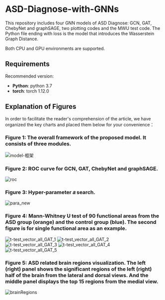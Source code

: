 # ASD-Diagnose-with-GNNs

This repository includes four GNN models of ASD Diagnose: GCN, GAT, ChebyNet and graphSAGE, two plotting codes and the MWU test code. The Python file ending with loss is the model that introduces the Wasserstein Graph Distance.

Both CPU and GPU environments are supported.

## Requirements

Recommended version:

* **Python**: python 3.7 
* **torch**: torch 1.12.0

## Explanation of Figures

In order to facilitate the reader's comprehension of the article, we have organized the key charts and placed them below for your convenience：
### Figure 1: The overall framework of the proposed model. It consists of three modules.
![model-框架](https://github.com/lobster2023/ASD-Diagnose-with-GNNs/assets/133120607/d5a4ab48-09cd-4853-86af-54d3f914b32b)

### Figure 2: ROC curve for GCN, GAT, ChebyNet and graphSAGE.
![roc](https://github.com/lobster2023/ASD-Diagnose-with-GNNs/assets/133120607/64e3e045-aac1-4c79-8c84-4e81d8cb8525)

### Figure 3: Hyper-parameter 𝑎 search.
![para_new](https://github.com/lobster2023/ASD-Diagnose-with-GNNs/assets/133120607/1f77c961-7553-4d4d-a2fc-d6ddf27f6605)

### Figure 4: Mann-Whitney U test of 90 functional areas from the ASD group (orange) and the control group (blue). The second figure is for single functional area as an example. 
![t-test_vector_all_GAT_1](https://github.com/lobster2023/ASD-Diagnose-with-GNNs/assets/133120607/2e364177-6ef7-46d6-bfa3-5763cd02d7dd)
![t-test_vector_all_GAT_2](https://github.com/lobster2023/ASD-Diagnose-with-GNNs/assets/133120607/d5b15c0b-3ef2-4c7f-8877-5ccb7181ae8d)
![t-test_vector_all_GAT_3](https://github.com/lobster2023/ASD-Diagnose-with-GNNs/assets/133120607/d1a3b711-c966-4d04-822a-934b0f8ccc57)
![t-test_vector_all_GAT_4](https://github.com/lobster2023/ASD-Diagnose-with-GNNs/assets/133120607/095bebf4-9697-41fb-82df-06d406749960)
![t-test_vector_all_GAT_5](https://github.com/lobster2023/ASD-Diagnose-with-GNNs/assets/133120607/205d7dbf-50b9-4d82-9615-f4dfc2dad5fb)

### Figure 5: ASD related brain regions visualization. The left (right) panel shows the significant regions of the left (right) half of the brain from the lateral and dorsal views. And the middle panel displays the top 15 regions from the medial view.
![brainRegions](https://github.com/lobster2023/ASD-Diagnose-with-GNNs/assets/133120607/a767db45-88b7-40c0-bc43-e683d09293a9)










